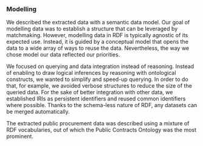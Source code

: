 ### Modelling

We described the extracted data with a semantic data model.
Our goal of modelling data was to establish a structure that can be leveraged by matchmaking.
However, modelling data in RDF is typically agnostic of its expected use.
Instead, it is guided by a conceptual model that opens the data to a wide array of ways to reuse the data.
Nevertheless, the way we chose model our data reflected our priorities.

We focused on querying and data integration instead of reasoning.
Instead of enabling to draw logical inferences by reasoning with ontological constructs, we wanted to simplify and speed-up querying.
In order to do that, for example, we avoided verbose structures to reduce the size of the queried data.
For the sake of better integration with other data, we established IRIs as persistent identifiers and reused common identifiers where possible.
Thanks to the schema-less nature of RDF, any datasets can be merged automatically.

The extracted public procurement data was described using a mixture of RDF vocabularies, out of which the Public Contracts Ontology was the most prominent.

